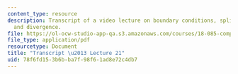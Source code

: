 ```yaml
---
content_type: resource
description: Transcript of a video lecture on boundary conditions, splines, gradient,
  and divergence.
file: https://ol-ocw-studio-app-qa.s3.amazonaws.com/courses/18-085-computational-science-and-engineering-i-fall-2008/78f6fd153b6bba7f98f61ad8e72c4db7_18-085F08-L21.pdf
file_type: application/pdf
resourcetype: Document
title: "Transcript \u2013 Lecture 21"
uid: 78f6fd15-3b6b-ba7f-98f6-1ad8e72c4db7
---
```

